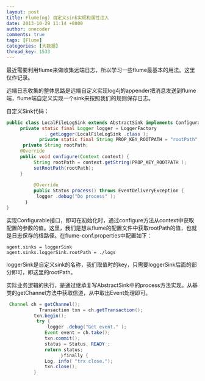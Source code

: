 ```yaml
---
layout: post
title: Flume(ng) 自定义sink实现和属性注入
date: 2013-10-29 11:14 +0800
author: onecoder
comments: true
tags: [Flume]
categories: [大数据]
thread_key: 1533
---
```

最近需要利用flume来做收集远端日志，所以学习一些flume最基本的用法。这里仅作记录。

远端日志收集的整体思路是远端自定义实现log4j的appender把消息发送到flume端，flume端自定义实现一个sink来按照我们的规则保存日志。

自定义Sink代码：
	
```java
public class LocalFileLogSink extends AbstractSink implements Configurable {
     private static final Logger logger = LoggerFactory
              . getLogger(LocalFileLogSink .class );
            private static final String PROP_KEY_ROOTPATH = "rootPath";
      private String rootPath;
     @Override
     public void configure(Context context) {
          String rootPath = context.getString(PROP_KEY_ROOTPATH );
          setRootPath(rootPath);
     }
          
          @Override
          public Status process() throws EventDeliveryException {
           logger .debug("Do process" );
       ｝
}
```


实现Configurable接口，即可在初始化时，通过configure方法从context中获取配置的参数的值。这里，我们是想从flume的配置文件中获取rootPath的值，也就是日志保存的根路径。在flume-conf.properties中配置如下：

```
agent.sinks = loggerSink
agent.sinks.loggerSink.rootPath = ./logs
```

loggerSink是自定义sink的名称，我们取值时的key，只需要loggerSink后面的部分即可，即这里的rootPath。

实际业务逻辑的执行，是通过继承复写AbstractSink中的process方法实现。从基类的getChannel方法中获取信道，从中取出Event处理即可。

```java
 Channel ch = getChannel();
            Transaction txn = ch.getTransaction();
          txn.begin();
           try {
               logger .debug("Get event." );
              Event event = ch.take();
              txn.commit();
              status = Status. READY ;
              return status;
                    ｝finally {
              Log. info( "trx close.");
              txn.close();
          }
```